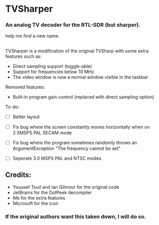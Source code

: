 # TVSharper
### An analog TV decoder for the RTL-SDR (but sharper).
help me find a new name.
##
TVSharper is a modification of the original TVSharp with some extra features such as: 
 - Direct sampling support (toggle-able)
 - Support for frequencies below 10 MHz
 - The video window is now a normal window visible in the taskbar

Removed features: 
 - Built-in program gain control (replaced with direct sampling option)

To-do:
 - [ ] Better layout
 - [ ] Fix bug where the screen constantly moves horizontally when on 2.5MSPS PAL SECAM mode
 - [ ] Fix bug where the program sometimes randomly throws an ArgumentException "The frequency cannot be set"
 - [ ] Seperate 3.0 MSPS PAL and NTSC modes 


## Credits: 

 - Youssef Touil and Ian Gilmour for the original code
 - JetBrains for the DotPeek decompiler
 - Me for the extra features
 - Microsoft for the icon

### If the original authors want this taken down, I will do so.
